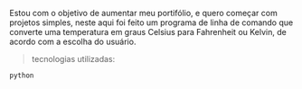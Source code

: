 Estou com o objetivo de aumentar meu portifólio, e quero começar com projetos simples, neste aqui foi feito um programa de linha de comando que converte uma temperatura em graus Celsius para Fahrenheit ou Kelvin, de acordo com a escolha do usuário.

>tecnologias utilizadas:
    
    python